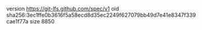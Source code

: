 version https://git-lfs.github.com/spec/v1
oid sha256:3ec1ffe0b3616f5a58ecd8d35ec2249f627079bb49d7e41e8347f339cae1f77a
size 8850
